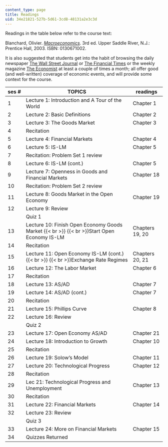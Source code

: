 ```yaml
---
content_type: page
title: Readings
uid: 34e21821-527b-5d61-3cd8-48131a2e3c3d
---
```


Readings in the table below refer to the course text:

Blanchard, Olivier. [_Macroeconomics_](http://vig.prenhall.com/catalog/academic/product/1,4096,0130671002,00.html). 3rd ed. Upper Saddle River, N.J.: Prentice Hall, 2003. ISBN: 0130671002.

It is also suggested that students get into the habit of browsing the daily newspaper [The Wall Street Journal](http://www.wsj.com/) or [The Financial Times](http://www.ft.com/) or the weekly magazine [The Economist](http://www.economist.com/) at least a couple of times a month; all offer good (and well-written) coverage of economic events, and will provide some context for the course.

| ses # | TOPICS | readings |
| --- | --- | --- |
| 1 | Lecture 1: Introduction and A Tour of the World | Chapter 1 |
| 2 | Lecture 2: Basic Definitions | Chapter 2 |
| 3 | Lecture 3: The Goods Market | Chapter 3 |
| 4 | Recitation | &nbsp; |
| 5 | Lecture 4: Financial Markets | Chapter 4 |
| 6 | Lecture 5: IS-LM | Chapter 5 |
| 7 | Recitation: Problem Set 1 review | &nbsp; |
| 8 | Lecture 6: IS-LM (cont.) | Chapter 5 |
| 9 | Lecture 7: Openness in Goods and Financial Markets | Chapter 18 |
| 10 | Recitation: Problem Set 2 review | &nbsp; |
| 11 | Lecture 8: Goods Market in the Open Economy | Chapter 19 |
| 12 | Lecture 9: Review | &nbsp; |
| &nbsp; | Quiz 1 | &nbsp; |
| 13 | Lecture 10: Finish Open Economy Goods Market  {{< br >}}  {{< br >}}Start Open Economy IS-LM | Chapters 19, 20 |
| 14 | Recitation | &nbsp; |
| 15 | Lecture 11: Open Economy IS-LM (cont.)  {{< br >}}  {{< br >}}Exchange Rate Regimes | Chapters 20, 21 |
| 16 | Lecture 12: The Labor Market | Chapter 6 |
| 17 | Recitation | &nbsp; |
| 18 | Lecture 13: AS/AD | Chapter 7 |
| 19 | Lecture 14: AS/AD (cont.) | Chapter 7 |
| 20 | Recitation | &nbsp; |
| 21 | Lecture 15: Phillips Curve | Chapter 8 |
| 22 | Lecture 16: Review | &nbsp; |
| &nbsp; | Quiz 2 | &nbsp; |
| 23 | Lecture 17: Open Economy AS/AD | Chapter 21 |
| 24 | Lecture 18: Introduction to Growth | Chapter 10 |
| 25 | Recitation | &nbsp; |
| 26 | Lecture 19: Solow’s Model | Chapter 11 |
| 27 | Lecture 20: Technological Progress | Chapter 12 |
| 28 | Recitation | &nbsp; |
| 29 | Lec 21: Technological Progress and Unemployment | Chapter 13 |
| 30 | Recitation | &nbsp; |
| 31 | Lecture 22: Financial Markets | Chapter 14 |
| 32 | Lecture 23: Review | &nbsp; |
| &nbsp; | Quiz 3 | &nbsp; |
| 33 | Lecture 24: More on Financial Markets | Chapter 15 |
| 34 | Quizzes Returned |